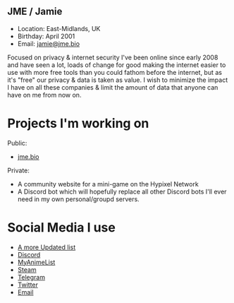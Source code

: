 ## JME / Jamie
+ Location: East-Midlands, UK
+ Birthday: April 2001
+ Email: jamie@jme.bio

Focused on privacy & internet security I've been online since early 2008 and have seen a lot, loads of change for good making the internet easier to use with more free tools than you could fathom before the internet, but as it's "free" our privacy & data is taken as value. I wish to minimize the impact I have on all these companies & limit the amount of data that anyone can have on me from now on.

# Projects I'm working on
Public:
+ [jme.bio](https://jme.moe)

Private:
+ A community website for a mini-game on the Hypixel Network
+ A Discord bot which will hopefully replace all other Discord bots I'll ever need in my own personal/groupd servers.

# Social Media I use
+ [A more Updated list](https://jme.moe)
+ [Discord](https://discord.gg/fYw3ew3geS)
+ [MyAnimeList](https://myanimelist.net/profile/WhatsCPS)
+ [Steam](https://steamcommunity.com/id/WhatsCPS/)
+ [Telegram](https://t.me/whatscps)
+ [Twitter](https://twitter.com/whatscps)
+ [Email](mailto:jamie@jme.bio)
